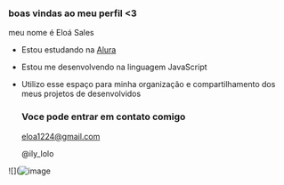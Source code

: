 ### boas vindas ao meu perfil <3 

meu nome é Eloá Sales

- Estou estudando na [Alura](https;//www.alura.com.br)
- Estou me desenvolvendo na linguagem JavaScript
- Utilizo esse espaço para minha organização e compartilhamento dos meus projetos de desenvolvidos

  ### Voce pode entrar em contato comigo

  eloa1224@gmail.com
  
  @ily_lolo

![](![image](https://github.com/user-attachments/assets/9ed1cd35-64f0-49a2-bf42-5af3a9091bd5)

